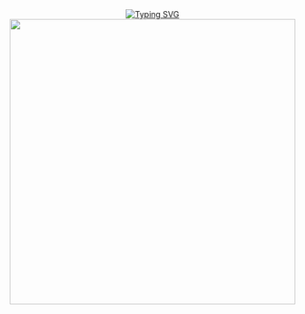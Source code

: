 <div style="position: relative; display: inline-block; text-align: center;">
  <a href="https://git.io/typing-svg"><img src="https://readme-typing-svg.herokuapp.com?font=Fira+Code&pause=1000&color=13EAF7&background=000001B6&center=true&vCenter=true&random=true&width=435&lines=WELLCOME+TO+MY+PROFILE" alt="Typing SVG" /></a>
  <div style="position: absolute; top: 20px; left: 0; width: 100%; color: white; font-weight: bold; font-size: 24px;">
</div>
  <img src="https://www.xtrafondos.com/wallpapers/casa-kame-de-dragon-ball-3963.jpg" width="500"/>
</div>
